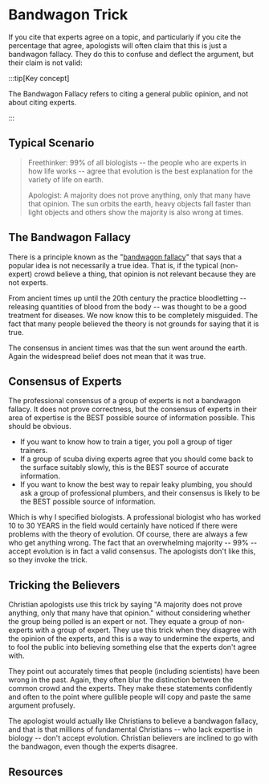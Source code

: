 # Bandwagon Trick

If you cite that experts agree on a topic, and particularly if you cite the percentage that agree, apologists will often claim that this is just a bandwagon fallacy.  They do this to confuse and deflect the argument, but their claim is not valid:

:::tip[Key concept]

The Bandwagon Fallacy refers to citing a general public opinion, and not about citing experts.

:::

## Typical Scenario

> Freethinker: 99% of all biologists -- the people who are experts in how life works -- agree that evolution is the best explanation for the variety of life on earth.
>
> Apologist: A majority does not prove anything, only that many have that opinion. The sun orbits the earth, heavy objects fall faster than light objects and others show the majority is also wrong at times.

## The Bandwagon Fallacy

There is a principle known as the "[bandwagon fallacy](https://www.logical-fallacy.com/articles/bandwagon-appeal-to-popular-belief/)" that says that a popular idea is not necessarily a true idea.  That is, if the typical (non-expert) crowd believe a thing, that opinion is not relevant because they are not experts.

From ancient times up until the 20th century the practice bloodletting -- releasing quantities of blood from the body -- was thought to be a good treatment for diseases.  We now know this to be completely misguided.  The fact that many people believed the theory is not grounds for saying that it is true.

The consensus in ancient times was that the sun went around the earth.  Again the widespread belief does not mean that it was true.

## Consensus of Experts

The professional consensus of a group of experts is not a bandwagon fallacy.  It does not prove correctness, but the consensus of experts in their area of expertise is the BEST possible source of information possible.  This should be obvious. 

* If you want to know how to train a tiger, you poll a group of tiger trainers.  
* If a group of scuba diving experts agree that you should come back to the surface suitably slowly, this is the BEST source of accurate information. 
* If you want to know the best way to repair leaky plumbing, you should ask a group of professional plumbers, and their consensus is likely to be the BEST possible source of information.

Which is why I specified biologists.  A professional biologist who has worked 10 to 30 YEARS in the field would certainly have noticed if there were problems with the theory of evolution.  Of course, there are always a few who get anything wrong.  The fact that an overwhelming majority -- 99% -- accept evolution is in fact a valid consensus.  The apologists don't like this, so they invoke the trick.

## Tricking the Believers

Christian apologists use this trick by saying "A majority does not prove anything, only that many have that opinion." without considering whether the group being polled is an expert or not.  They equate a group of non-experts with a group of expert.  They use this trick when they disagree with the opinion of the experts, and this is a way to undermine the experts, and to fool the public into believing something else that the experts don't agree with.

They point out accurately times that people (including scientists) have been wrong in the past.  Again, they often blur the distinction between the common crowd and the experts.  They make these statements confidently and often to the point where gullible people will copy and paste the same argument profusely.

The apologist would actually like Christians to believe a bandwagon fallacy, and that is that millions of fundamental Christians -- who lack expertise in biology -- don't accept evolution.  Christian believers are inclined to go with the bandwagon, even though the experts disagree.

## Resources

